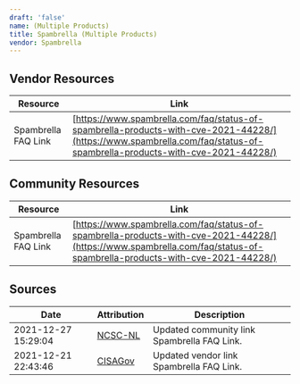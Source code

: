 ```yaml
---
draft: 'false'
name: (Multiple Products)
title: Spambrella (Multiple Products)
vendor: Spambrella
---
```


## Vendor Resources
| Resource | Link |
| --- | --- |
| Spambrella FAQ Link | [https://www.spambrella.com/faq/status-of-spambrella-products-with-cve-2021-44228/](https://www.spambrella.com/faq/status-of-spambrella-products-with-cve-2021-44228/) |

## Community Resources
| Resource | Link |
| --- | --- |
| Spambrella FAQ Link | [https://www.spambrella.com/faq/status-of-spambrella-products-with-cve-2021-44228/](https://www.spambrella.com/faq/status-of-spambrella-products-with-cve-2021-44228/) |


## Sources
| Date | Attribution | Description |
| --- | --- | --- |
| 2021-12-27 15:29:04 | [NCSC-NL](https://github.com/NCSC-NL/log4shell/blob/main/software/README.md) | Updated community link Spambrella FAQ Link.  |
| 2021-12-21 22:43:46 | [CISAGov](https://raw.githubusercontent.com/cisagov/log4j-affected-db/develop/README.md) | Updated vendor link Spambrella FAQ Link.  |
